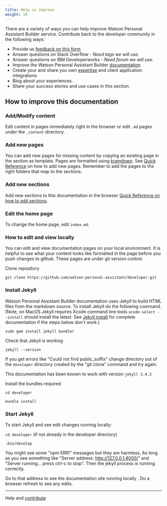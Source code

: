 ```yaml
---
title: Help us improve
weight: 10
---
```


There are a variety of ways you can help improve Watson Personal Assistant Builder service. Contribute back to the developer community in the following ways:

* Provide us [feedback on this form]()
* Answer questions on Stack Overflow - *Need tags we will use.*
* Answer questions on IBM Developerworks - *Need forum we will use.*
* Improve the Watson Personal Assistant Builder [documentation](https://watson-personal-assistant.github.io/developer/)
* Create your and share you own [expertise](expertise/build-expertise/) and client application integrations
* Blog about your experiences.
* Share your success stories and use cases in this section.

## How to improve this documentation

### Add/Modify content
Edit content in pages immediately right in the browser or edit `.md` pages under the `_content` directory.

### Add new pages
You can add new pages for missing content by copying an existing page in the section as template.  Pages are formatted using [kramdown](https://kramdown.gettalong.org/quickref.html).  See [Quick Reference]() on how to add new pages. Remember to add the pages to the right folders that map to the sections.

### Add new sections
Add new sections to this documentation in the browser [Quick Reference on how to add sections]().

### Edit the home page
To change the home page, edit `index.md`.

### How to edit and view locally
You can edit and view documentation pages on your local environment. It is helpful to see what your content looks like formatted in the page before you push changes to github.  These pages are under git version control.

Clone repository

`git clone https://github.com/watson-personal-assistant/developer.git`

### Install Jekyll
Watson Personal Assistant Builder documentation uses Jekyll to build HTML files from the markdown source. To install Jekyll do the following command.  (Note, on MacOS Jekyll requires Xcode command line tools `xcode-select --install` should install the latest.  See [Jekyll install](https://jekyllrb.com/docs/installation/) for complete documentation if the steps below don't work.)

`sudo gem install jekyll bundler`

Check that Jekyll is working

`jekyll --version`

If you get errors like "Could not find public_suffix" change directory out of the `developer` directory created by the "git clone" command and try again.

This documentation has been known to work with version `jekyll 3.4.3`

Install the bundles required

`cd developer`

`bundle install`


### Start Jekyll
To start Jekyll and see edit changes running locally:

`cd developer` (if not already in the developer directory)

`.bin/develop`

You might see some "npm ERR!" messages but they are harmless.  As long as you see something like "Server address: http://127.0.0.1:4000/" and "Server running... press ctrl-c to stop". Then the jekyll process is running correctly.

Go to that address to see the documentation site running locally . Do a browser refresh to see any edits.

--------
Help and [contribute]({{site.baseurl}}/developer/contribute/contribute-doc/)
